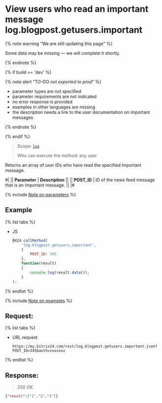 # View users who read an important message log.blogpost.getusers.important

{% note warning "We are still updating this page" %}

Some data may be missing — we will complete it shortly.

{% endnote %}

{% if build == 'dev' %}

{% note alert "TO-DO _not exported to prod_" %}

- parameter types are not specified
- parameter requirements are not indicated
- no error response is provided
- examples in other languages are missing
- the description needs a link to the user documentation on important messages

{% endnote %}

{% endif %}

> Scope: [`log`](../scopes/permissions.md)
>
> Who can execute the method: any user

Returns an array of user IDs who have read the specified important message.

#|
|| **Parameter** | **Description** ||
|| **POST_ID** | ID of the news feed message that is an important message. ||
|#

{% include [Note on parameters](../../_includes/required.md) %}

## Example

{% list tabs %}

- JS

    ```js
    BX24.callMethod(
        'log.blogpost.getusers.important',
        {
            POST_ID: 345
        },
        function(result)
        {
            console.log(result.data());
        }
    );
    ```

{% endlist %}

{% include [Note on examples](../../_includes/examples.md) %}

## Request:

{% list tabs %}

- URL request

    ```http
    https://my.bitrix24.com/rest/log.blogpost.getusers.important.json?POST_ID=345&auth=xxxxxxx
    ```

{% endlist %}

## Response:

> 200 OK

```json
{"result":["1","2","3"]}
```